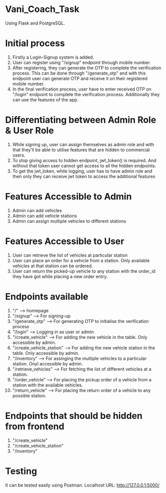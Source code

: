 # Vani_Coach_Task

Using Flask and PostgreSQL.

# Initial process
1) Firstly a Login-Signup system is added.
2) User can register using "/signup" endpoint through mobile number.
3) After registering, they can generate the OTP to complete the verification process. This can be done through "/generate_otp" and with this endpoint user can generate OTP and receive it on their registered mobile number.
4) In the final verification process, user have to enter received OTP on "/login" endpoint to complete the verification process. Additionally they can use the features of the app.

# Differentiating between Admin Role & User Role
1) While signing up, user can assign themselves as admin role and with that they'll be able to utilise features that are hidden to commercial users.
2) To stop giving access to hidden endpoint, jwt_token() is required. And without that token user cannot get access to all the hidden endpoints. 
3) To get the jwt_token, while logging, user has to have admin role and then only they can receive jwt token to access the additional features

# Features Accessible to Admin
1) Admin can add vehicles
2) Admin can add vehicle stations
3) Admin can assign multiple vehicles to different stations

# Features Accessible to User
1) User can retrieve the list of vehicles at particular station
2) User can place an order for a vehicle from a station. Only available vehicles at that station can be ordered.
3) User can return the picked-up vehicle to any station with the order_id they have got while placing a new order entry.

# Endpoints available
1) "/" --> homepage
2) "/signup" --> For signing-up
3) "/generate_otp" --> For generating OTP to initialise the verification process
4) "/login" --> Logging in as user or admin
5) "/create_vehicle" --> For adding the new vehicle in the table. Only accessible by admin.
6) "/create_vehicle_station" --> For adding the new vehicle station in the table. Only accessible by admin.
7) "/inventory" --> For assinging the multiple vehicles to a particular station. Onyl accessible by admin.
8) "/retrieve_vehicles" --> For fetching the list of different vehicles at a station.
9) "/order_vehicle" --> For placing the pickup order of a vehicle from a station with the available vehicles.
10) "/return_vehicle" --> For placing the return order of a vehicle to any possible station.

# Endpoints that should be hidden from frontend
1) "/create_vehicle"
2) "/create_vehicle_station"
3) "/inventory"

# Testing
It can be tested easily using Postman.
Localhost URL: http://127.0.0.1:5000/
